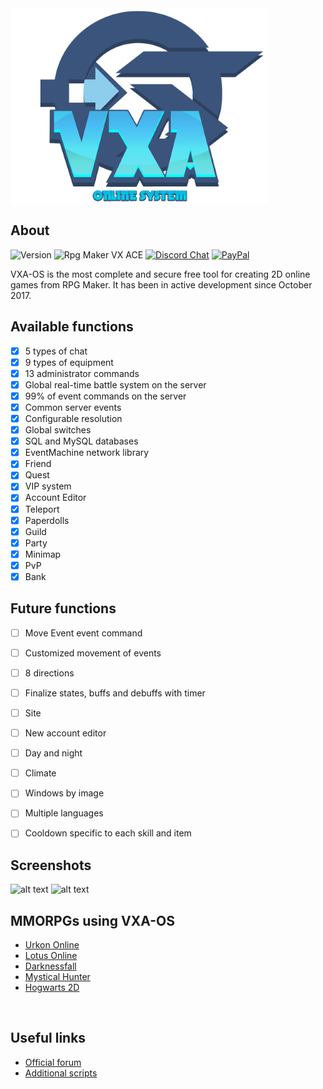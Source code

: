 <img align="center" src=".github/logo.png">

## About

![Version](https://img.shields.io/badge/Version-%202.1.4-red?style=for-the-badge&logo=appveyo)
![Rpg Maker VX ACE](https://img.shields.io/badge/RPG%20MAKER-VX%20ACE-red?style=for-the-badge&logo=appveyo)
[![Discord Chat](https://img.shields.io/discord/429043233587462144?style=for-the-badge&logo=appveyo)](https://discord.gg/cVhjdsF)
[![PayPal](https://img.shields.io/badge/paypal-donate-yellow?style=for-the-badge&logo=appveyo)](https://www.paypal.com/donate/?hosted_button_id=GWF4ERBTWALKA)  

<p>VXA-OS is the most complete and secure free tool for creating 2D online games from RPG Maker. It has been in active development since October 2017.</p>

## Available functions
  - [x] 5 types of chat
  - [x] 9 types of equipment
  - [x] 13 administrator commands
  - [x] Global real-time battle system on the server
  - [x] 99% of event commands on the server
  - [x] Common server events
  - [x] Configurable resolution
  - [x] Global switches
  - [x] SQL and MySQL databases
  - [x] EventMachine network library
  - [x] Friend
  - [x] Quest
  - [x] VIP system
  - [x] Account Editor
  - [x] Teleport
  - [x] Paperdolls
  - [x] Guild
  - [x] Party
  - [x] Minimap
  - [x] PvP
  - [x] Bank

## Future functions
  - [ ] Move Event event command
  - [ ] Customized movement of events
  - [ ] 8 directions
  - [ ] Finalize states, buffs and debuffs with timer
  - [ ] Site
  - [ ] New account editor
  - [ ] Day and night
  - [ ] Climate
  - [ ] Windows by image
  - [ ] Multiple languages
  - [ ] Cooldown specific to each skill and item
  


## Screenshots
![alt text](https://i.imgur.com/ayYA007.jpg)
![alt text](https://i.imgur.com/uwnCkxX.png)

## MMORPGs using VXA-OS

- [Urkon Online](https://www.aldeiarpg.com/t14262-urkon-online)
- [Lotus Online](https://www.aldeiarpg.com/t14134-lotus-online)
- [Darknessfall](https://www.aldeiarpg.com/t14505-darknessfall-online)
- [Mystical Hunter](https://www.aldeiarpg.com/t14610-mystical-hunter-online)
- [Hogwarts 2D](https://mmodev.zone/threads/hogwarts-online-2d.173/)

<br>

## Useful links

- [Official forum](https://www.aldeiarpg.com/t13748-vxa-os-crie-seu-mmo-com-rpg-maker)
- [Additional scripts](https://www.aldeiarpg.com/f64-scripts)








